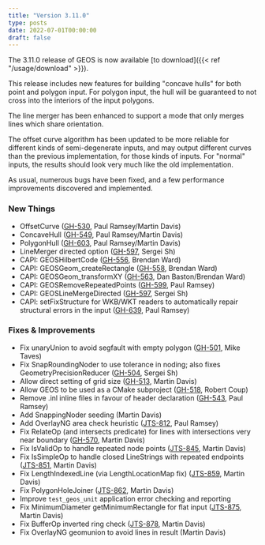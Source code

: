 ```yaml
---
title: "Version 3.11.0"
type: posts
date: 2022-07-01T00:00:00
draft: false
---
```


The 3.11.0 release of GEOS is now available [to download]({{< ref "/usage/download" >}}).

This release includes new features for building "concave hulls" for both point and polygon input. For polygon input, the hull will be guaranteed to not cross into the interiors of the input polygons.

The line merger has been enhanced to support a mode that only merges lines which share orientation.

The offset curve algorithm has been updated to be more reliable for different kinds of semi-degenerate inputs, and may output different curves than the previous implementation, for those kinds of inputs. For "normal" inputs, the results should look very much like the old implementation.

As usual, numerous bugs have been fixed, and a few performance improvements discovered and implemented.

### New Things

* OffsetCurve ([GH-530](https://github.com/libgeos/geos/issues/530), Paul Ramsey/Martin Davis)
* ConcaveHull ([GH-549](https://github.com/libgeos/geos/issues/549), Paul Ramsey/Martin Davis)
* PolygonHull ([GH-603](https://github.com/libgeos/geos/issues/603), Paul Ramsey/Martin Davis)
* LineMerger directed option ([GH-597](https://github.com/libgeos/geos/issues/597), Sergei Sh)
* CAPI: GEOSHilbertCode ([GH-556](https://github.com/libgeos/geos/issues/556), Brendan Ward)
* CAPI: GEOSGeom_createRectangle ([GH-558](https://github.com/libgeos/geos/issues/558), Brendan Ward)
* CAPI: GEOSGeom_transformXY ([GH-563](https://github.com/libgeos/geos/issues/563), Dan Baston/Brendan Ward)
* CAPI: GEOSRemoveRepeatedPoints ([GH-599](https://github.com/libgeos/geos/issues/599), Paul Ramsey)
* CAPI: GEOSLineMergeDirected ([GH-597](https://github.com/libgeos/geos/issues/597), Sergei Sh)
* CAPI: setFixStructure for WKB/WKT readers to automatically repair
    structural errors in the input ([GH-639](https://github.com/libgeos/geos/issues/639), Paul Ramsey)

### Fixes & Improvements

* Fix unaryUnion to avoid segfault with empty polygon ([GH-501](https://github.com/libgeos/geos/issues/501), Mike Taves)
* Fix SnapRoundingNoder to use tolerance in noding; also fixes GeometryPrecisionReducer ([GH-504](https://github.com/libgeos/geos/issues/504), Sergei Sh)
* Allow direct setting of grid size ([GH-513](https://github.com/libgeos/geos/issues/513), Martin Davis)
* Allow GEOS to be used as a CMake subproject ([GH-518](https://github.com/libgeos/geos/issues/518), Robert Coup)
* Remove .inl inline files in favour of header declaration ([GH-543](https://github.com/libgeos/geos/issues/543), Paul Ramsey)
* Add SnappingNoder seeding (Martin Davis)
* Add OverlayNG area check heuristic ([JTS-812](https://github.com/locationtech/jts/issues/812), Paul Ramsey)
* Fix RelateOp (and intersects predicate) for lines with intersections very near boundary ([GH-570](https://github.com/libgeos/geos/issues/570), Martin Davis)
* Fix IsValidOp to handle repeated node points ([JTS-845](https://github.com/locationtech/jts/issues/845), Martin Davis)
* Fix IsSimpleOp to handle closed LineStrings with repeated endpoints ([JTS-851](https://github.com/locationtech/jts/issues/851), Martin Davis)
* Fix LengthIndexedLine (via LengthLocationMap fix) ([JTS-859](https://github.com/locationtech/jts/issues/859), Martin Davis)
* Fix PolygonHoleJoiner ([JTS-862](https://github.com/locationtech/jts/issues/862), Martin Davis)
* Improve `test_geos_unit` application error checking and reporting
* Fix MinimumDiameter getMinimumRectangle for flat input ([JTS-875](https://github.com/locationtech/jts/issues/875), Martin Davis)
* Fix BufferOp inverted ring check ([JTS-878](https://github.com/locationtech/jts/issues/878), Martin Davis)
* Fix OverlayNG geomunion to avoid lines in result (Martin Davis)


